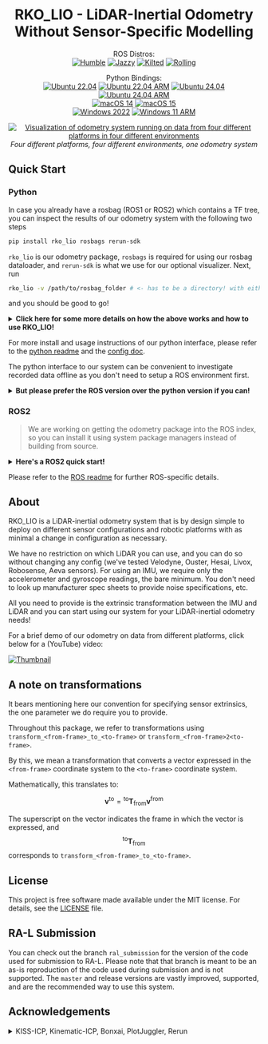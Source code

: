 <div align="center">
  <h1>RKO_LIO - LiDAR-Inertial Odometry<br />Without Sensor-Specific Modelling</h1>
</div>

<p align="center">
ROS Distros:
<br />
<a href="https://github.com/PRBonn/rko_lio/actions/workflows/ros_build_humble.yaml"><img src="https://github.com/PRBonn/rko_lio/actions/workflows/ros_build_humble.yaml/badge.svg?branch=master" alt="Humble" /></a>
<a href="https://github.com/PRBonn/rko_lio/actions/workflows/ros_build_jazzy.yaml"><img src="https://github.com/PRBonn/rko_lio/actions/workflows/ros_build_jazzy.yaml/badge.svg?branch=master" alt="Jazzy" /></a>
<a href="https://github.com/PRBonn/rko_lio/actions/workflows/ros_build_kilted.yaml"><img src="https://github.com/PRBonn/rko_lio/actions/workflows/ros_build_kilted.yaml/badge.svg?branch=master" alt="Kilted" /></a>
<a href="https://github.com/PRBonn/rko_lio/actions/workflows/ros_build_rolling.yaml"><img src="https://github.com/PRBonn/rko_lio/actions/workflows/ros_build_rolling.yaml/badge.svg?branch=master" alt="Rolling" /></a>
</p>

<p align="center">
Python Bindings:
<br />
<a href="https://github.com/PRBonn/rko_lio/actions/workflows/python_bindings_ubuntu_2204.yaml"><img src="https://github.com/PRBonn/rko_lio/actions/workflows/python_bindings_ubuntu_2204.yaml/badge.svg?branch=master" alt="Ubuntu 22.04" /></a>
<a href="https://github.com/PRBonn/rko_lio/actions/workflows/python_bindings_ubuntu_2204_arm.yaml"><img src="https://github.com/PRBonn/rko_lio/actions/workflows/python_bindings_ubuntu_2204_arm.yaml/badge.svg?branch=master" alt="Ubuntu 22.04 ARM" /></a>
<a href="https://github.com/PRBonn/rko_lio/actions/workflows/python_bindings_ubuntu_2404.yaml"><img src="https://github.com/PRBonn/rko_lio/actions/workflows/python_bindings_ubuntu_2404.yaml/badge.svg?branch=master" alt="Ubuntu 24.04" /></a>
<a href="https://github.com/PRBonn/rko_lio/actions/workflows/python_bindings_ubuntu_2404_arm.yaml"><img src="https://github.com/PRBonn/rko_lio/actions/workflows/python_bindings_ubuntu_2404_arm.yaml/badge.svg?branch=master" alt="Ubuntu 24.04 ARM" /></a>
<br />
<a href="https://github.com/PRBonn/rko_lio/actions/workflows/python_bindings_macos_14.yaml"><img src="https://github.com/PRBonn/rko_lio/actions/workflows/python_bindings_macos_14.yaml/badge.svg?branch=master" alt="macOS 14" /></a>
<a href="https://github.com/PRBonn/rko_lio/actions/workflows/python_bindings_macos_15.yaml"><img src="https://github.com/PRBonn/rko_lio/actions/workflows/python_bindings_macos_15.yaml/badge.svg?branch=master" alt="macOS 15" /></a>
<br />
<a href="https://github.com/PRBonn/rko_lio/actions/workflows/python_bindings_windows_2022.yaml"><img src="https://github.com/PRBonn/rko_lio/actions/workflows/python_bindings_windows_2022.yaml/badge.svg?branch=master" alt="Windows 2022" /></a>
<a href="https://github.com/PRBonn/rko_lio/actions/workflows/python_bindings_windows_11_arm.yaml"><img src="https://github.com/PRBonn/rko_lio/actions/workflows/python_bindings_windows_11_arm.yaml/badge.svg?branch=master" alt="Windows 11 ARM" /></a>
</p>

<p align="center">
  <a href="https://www.youtube.com/watch?v=QrVHip5opIc">
    <img src="https://raw.githubusercontent.com/PRBonn/rko_lio/refs/heads/master/docs/example_multiple_platforms.png" alt="Visualization of odometry system running on data from four different platforms in four different environments" />
  </a>
  <br />
  <em>Four different platforms, four different environments, one odometry system</em>
</p>

## Quick Start

### Python

In case you already have a rosbag (ROS1 or ROS2) which contains a TF tree, you can inspect the results of our odometry system with the following two steps

```bash
pip install rko_lio rosbags rerun-sdk
```

`rko_lio` is our odometry package, `rosbags` is required for using our rosbag dataloader, and `rerun-sdk` is what we use for our optional visualizer.
Next, run

```bash
rko_lio -v /path/to/rosbag_folder # <- has to be a directory! with either *.bag files or metadata.yaml from ROS2
```

and you should be good to go!

<details>
<summary><b>Click here for some more details on how the above works and how to use RKO_LIO!</b></summary>
<br />

The `-v` flag enables visualization.

You can specify a dataloader to use with `-d`, but if you don't, we try to guess the format based on the layout of the data.

Our rosbag dataloader works with either ROS1 or ROS2 bags.
Place split ROS1 bags in a single folder and pass the folder as the data path.
Note that we don't support running `rko_lio` on partial or incomplete bags, though you can try (and maybe raise an issue if you think we should support this).
ROS2 especially will need a `metadata.yaml` file.

By default, we assume there is just one IMU topic and one LiDAR topic in the bag, in which case we automatically pick up the topic names and proceed further.
If there are multiple topics per sensor, you will be prompted to select one via the `--imu` or `--lidar` flags, which you can pass to `rko_lio`.

Next, we assume there is a (static) TF tree in the bag.
If so, we take the frame ids from the message topics we just picked up, build a static TF tree, and then query it for the extrinsic from IMU to LiDAR.
Our odometry estimates the robot pose with respect to a base frame, and by default, we assume the LiDAR frame to be the base frame.
If you would like to use a different frame, you can pass the frame id with `--base_frame` (note the other options available with `--help`).
The TF tree will be queried for the appropriate transformations (if they exist in the bag!).

In case there is no TF tree in the bag, then you will have to manually specify the extrinsics for IMU to base frame and LiDAR to base frame, as these two are **required** parameters.
Set one of the extrinsics to identity if you want that one to be the base frame (you will still have to specify both parameters).
You can specify the extrinsics via a config YAML file with the keys `extrinsic_imu2base_quat_xyzw_xyz` and `extrinsic_lidar2base_quat_xyzw_xyz`.

You can dump a config with all the options set to default values by running `rko_lio --dump_config`.
Modify as you require, and pass this file to `rko_lio` using the `-c` flag.
Please check `python/config` in the GitHub repository for example configurations.

An example invocation would then be

```bash
# the config should have the sensor extrinsics if the rosbag doesn't
rko_lio -v -c config.yaml --imu imu_topic --lidar lidar_topic /path/to/rosbag_folder
```

For all possible CLI flags, please check `rko_lio --help`.

</details>

For more install and usage instructions of our python interface, please refer to the [python readme](/python/README.md#rko_lio---python-bindings) and the [config doc](/docs/config.md).

The python interface to our system can be convenient to investigate recorded data offline as you don't need to setup a ROS environment first.

<details>
<summary><b>But please prefer the ROS version over the python version if you can!</b></summary>
<br />

The ROS version is the intended way to use our odometry system on a robot.
The ROS version also has better performance mainly due to how we read incoming data.
Without getting into details, if you can, you should prefer using the ROS version.
For offline use, we provide a way to directly inspect and run our odometry on recorded rosbags (see offline mode in [ROS usage](/ros/README.md#usage)), which should be preferred over the python dataloader.
The python interface is merely meant to be a convenience.

</details>

### ROS2

> We are working on getting the odometry package into the ROS index, so you can install it using system package managers instead of building from source.

<details>
<summary><b>Here's a ROS2 quick start!</b></summary>
<br />

Clone the repository into your ROS workspace and then

```bash
# we use ninja to build by default
colcon build --packages-select rko_lio # --symlink-install --event-handlers console_direct+
```

To launch the odometry node:

```bash
ros2 launch rko_lio odometry.launch.py # config_file:=/path/to/a/config.yaml rviz:=true
```

Note that we have some [default build configuration options](ros/colcon.pkg) which should automatically get picked up by colcon.
We have a few dependencies, but as long as these defaults apply, the package should build without any further consideration.
If you encounter any issues, please check [docs/build.md](docs/build.md) for further details or open an issue afterwards.

</details>

Please refer to the [ROS readme](/ros/README.md) for further ROS-specific details.

## About

RKO_LIO is a LiDAR-inertial odometry system that is by design simple to deploy on different sensor configurations and robotic platforms with as minimal a change in configuration as necessary.

We have no restriction on which LiDAR you can use, and you can do so without changing any config (we've tested Velodyne, Ouster, Hesai, Livox, Robosense, Aeva sensors).
For using an IMU, we require only the accelerometer and gyroscope readings, the bare minimum.
You don't need to look up manufacturer spec sheets to provide noise specifications, etc.

All you need to provide is the extrinsic transformation between the IMU and LiDAR and you can start using our system for your LiDAR-inertial odometry needs!

For a brief demo of our odometry on data from different platforms, click below for a (YouTube) video:

[![Thumbnail](https://img.youtube.com/vi/QrVHip5opIc/maxresdefault.jpg)](https://www.youtube.com/watch?v=QrVHip5opIc)

## A note on transformations

It bears mentioning here our convention for specifying sensor extrinsics, the one parameter we do require you to provide.

Throughout this package, we refer to transformations using `transform_<from-frame>_to_<to-frame>` or `transform_<from-frame>2<to-frame>`.

By this, we mean a transformation that converts a vector expressed in the `<from-frame>` coordinate system to the `<to-frame>` coordinate system.

Mathematically, this translates to:

$$
\mathbf{v}^{\text{to}} = {}^{\text{to}} \mathbf{T}_{\text{from}}  \mathbf{v}^{\text{from}}
$$

The superscript on the vector indicates the frame in which the vector is expressed, and $${}^{\text{to}} \mathbf{T}_{\text{from}}$$ corresponds to `transform_<from-frame>_to_<to-frame>`.

## License

This project is free software made available under the MIT license. For details, see the [LICENSE](LICENSE) file.

## RA-L Submission

You can check out the branch `ral_submission` for the version of the code used for submission to RA-L.
Please note that that branch is meant to be an as-is reproduction of the code used during submission and is not supported.
The `master` and release versions are vastly improved, supported, and are the recommended way to use this system.

## Acknowledgements

<details>
<summary>KISS-ICP, Kinematic-ICP, Bonxai, PlotJuggler, Rerun</summary>

This package is inspired by and would not be possible without the work of [KISS-ICP](https://github.com/PRBonn/kiss-icp) and [Kinematic-ICP](https://github.com/PRBonn/kinematic-icp).
Additionally, we use and rely heavily on, either in the package itself or during development, [Bonxai](https://github.com/facontidavide/Bonxai), [PlotJuggler](https://github.com/facontidavide/PlotJuggler), [Rerun](https://github.com/rerun-io/rerun), and of course ROS itself.

A special mention goes out to [Rerun](https://rerun.io/) for providing an extremely easy-to-use but highly performative visualization system.
Without this, I probably would not have made a python interface at all.

</details>
